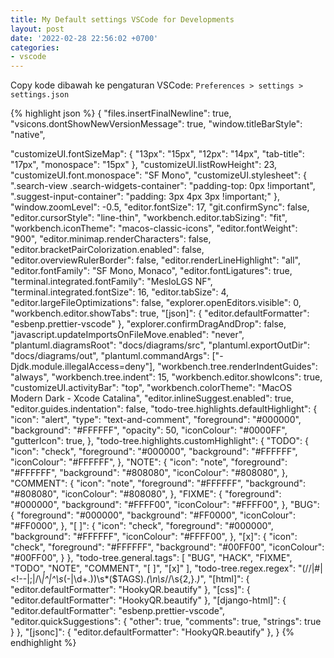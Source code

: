 ```yaml
---
title: My Default settings VSCode for Developments
layout: post
date: '2022-02-28 22:56:02 +0700'
categories:
- vscode
---
```


Copy kode dibawah ke pengaturan VSCode: `Preferences > settings > settings.json`

{% highlight json %}
{
  "files.insertFinalNewline": true,
  "vsicons.dontShowNewVersionMessage": true,
  "window.titleBarStyle": "native",

  "customizeUI.fontSizeMap": {
    "13px": "15px",
    "12px": "14px",
    "tab-title": "17px",
    "monospace": "15px"
  },
  "customizeUI.listRowHeight": 23,
  "customizeUI.font.monospace": "SF Mono",
  "customizeUI.stylesheet": {
    ".search-view .search-widgets-container": "padding-top: 0px !important",
    ".suggest-input-container": "padding: 3px 4px 3px !important;"
  },
  "window.zoomLevel": -0.5,
  "editor.fontSize": 17,
  "git.confirmSync": false,
  "editor.cursorStyle": "line-thin",
  "workbench.editor.tabSizing": "fit",
  "workbench.iconTheme": "macos-classic-icons",
  "editor.fontWeight": "900",
  "editor.minimap.renderCharacters": false,
  "editor.bracketPairColorization.enabled": false,
  "editor.overviewRulerBorder": false,
  "editor.renderLineHighlight": "all",
  "editor.fontFamily": "SF Mono, Monaco",
  "editor.fontLigatures": true,
  "terminal.integrated.fontFamily": "MesloLGS NF",
  "terminal.integrated.fontSize": 16,
  "editor.tabSize": 4,
  "editor.largeFileOptimizations": false,
  "explorer.openEditors.visible": 0,
  "workbench.editor.showTabs": true,
  "[json]": {
    "editor.defaultFormatter": "esbenp.prettier-vscode"
  },
  "explorer.confirmDragAndDrop": false,
  "javascript.updateImportsOnFileMove.enabled": "never",
  "plantuml.diagramsRoot": "docs/diagrams/src",
  "plantuml.exportOutDir": "docs/diagrams/out",
  "plantuml.commandArgs": ["-Djdk.module.illegalAccess=deny"],
  "workbench.tree.renderIndentGuides": "always",
  "workbench.tree.indent": 15,
  "workbench.editor.showIcons": true,
  "customizeUI.activityBar": "top",
  "workbench.colorTheme": "MacOS Modern Dark - Xcode Catalina",
  "editor.inlineSuggest.enabled": true,
  "editor.guides.indentation": false,
  "todo-tree.highlights.defaultHighlight": {
    "icon": "alert",
    "type": "text-and-comment",
    "foreground": "#000000",
    "background": "#FFFFFF",
    "opacity": 50,
    "iconColour": "#0000FF",
    "gutterIcon": true,
  },
  "todo-tree.highlights.customHighlight": {
    "TODO": {
      "icon": "check",
      "foreground": "#000000",
      "background": "#FFFFFF",
      "iconColour": "#FFFFFF",
    },
    "NOTE": {
      "icon": "note",
      "foreground": "#FFFFFF",
      "background": "#808080",
      "iconColour": "#808080",
    },
    "COMMENT": {
      "icon": "note",
      "foreground": "#FFFFFF",
      "background": "#808080",
      "iconColour": "#808080",
    },
    "FIXME": {
      "foreground": "#000000",
      "background": "#FFFF00",
      "iconColour": "#FFFF00",
    },
    "BUG": {
      "foreground": "#000000",
      "background": "#FF0000",
      "iconColour": "#FF0000",
    },
    "[ ]": {
      "icon": "check",
      "foreground": "#000000",
      "background": "#FFFFFF",
      "iconColour": "#FFFF00",
    },
    "[x]": {
      "icon": "check",
      "foreground": "#FFFFFF",
      "background": "#00FF00",
      "iconColour": "#00FF00",
    }
  },
  "todo-tree.general.tags": [
    "BUG",
    "HACK",
    "FIXME",
    "TODO",
    "NOTE",
    "COMMENT",
    "[ ]",
    "[x]"
  ],
  "todo-tree.regex.regex": "(//|#|<!--|;|/\\*|^|^\\s*(-|\\d+.))\\s*($TAGS).*(\\n\\s*//\\s{2,}.*)*",
  "[html]": {
    "editor.defaultFormatter": "HookyQR.beautify"
  },
  "[css]": {
    "editor.defaultFormatter": "HookyQR.beautify"
  },
  "[django-html]": {
    "editor.defaultFormatter": "esbenp.prettier-vscode",
    "editor.quickSuggestions": {
      "other": true,
      "comments": true,
      "strings": true
    }
  },
  "[jsonc]": {
    "editor.defaultFormatter": "HookyQR.beautify"
  },
}
{% endhighlight %}

